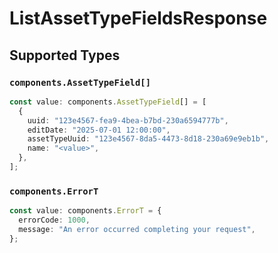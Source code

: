 # ListAssetTypeFieldsResponse


## Supported Types

### `components.AssetTypeField[]`

```typescript
const value: components.AssetTypeField[] = [
  {
    uuid: "123e4567-fea9-4bea-b7bd-230a6594777b",
    editDate: "2025-07-01 12:00:00",
    assetTypeUuid: "123e4567-8da5-4473-8d18-230a69e9eb1b",
    name: "<value>",
  },
];
```

### `components.ErrorT`

```typescript
const value: components.ErrorT = {
  errorCode: 1000,
  message: "An error occurred completing your request",
};
```

